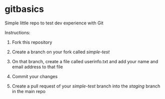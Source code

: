 # gitbasics
Simple little repo to test dev experience with Git

Instructions: 

1) Fork this repository

2) Create a branch on your fork called *simple-test*

3) On that branch, create a file called userinfo.txt and add your name and email address to that file

4) Commit your changes

5) Create a pull request of your *simple-test* branch into the *staging* branch in the main repo
